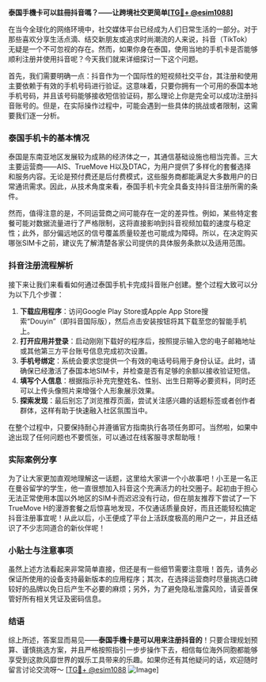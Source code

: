 **泰国手機卡可以註冊抖音嗎？——让跨境社交更简单[[TG💪+ @esim1088](https://t.me/s/esim1088)]**

在当今全球化的网络环境中，社交媒体平台已经成为人们日常生活的一部分。对于那些喜欢分享生活点滴、结交新朋友或追求时尚潮流的人来说，抖音（TikTok）无疑是一个不可忽视的存在。然而，如果你身在泰国，使用当地的手机卡是否能够顺利注册并使用抖音呢？今天我们就来详细探讨一下这个问题。

首先，我们需要明确一点：抖音作为一个国际性的短视频社交平台，其注册和使用主要依赖于有效的手机号码进行验证。这意味着，只要你拥有一个可用的泰国本地手机号码，并且该号码能够接收短信验证码，那么理论上你是完全可以成功注册抖音账号的。但是，在实际操作过程中，可能会遇到一些具体的挑战或者限制，这需要我们逐一分析。

### 泰国手机卡的基本情况

泰国是东南亚地区发展较为成熟的经济体之一，其通信基础设施也相当完善。三大主要运营商——AIS、TrueMove H以及DTAC，为用户提供了多样化的套餐选择和服务内容。无论是预付费还是后付费模式，这些服务商都能满足大多数用户的日常通讯需求。因此，从技术角度来看，泰国手机卡完全具备支持抖音注册所需的条件。

然而，值得注意的是，不同运营商之间可能存在一定的差异性。例如，某些特定套餐可能对数据流量进行了严格限制，这将直接影响到抖音视频加载的速度与稳定性；此外，部分偏远地区的信号覆盖质量较差也可能成为障碍。所以，在决定购买哪张SIM卡之前，建议先了解清楚各家公司提供的具体服务条款以及适用范围。

### 抖音注册流程解析

接下来让我们来看看如何通过泰国手机卡完成抖音账户创建。整个过程大致可以分为以下几个步骤：

1. **下载应用程序**：访问Google Play Store或Apple App Store搜索“Douyin”（即抖音国际版），然后点击安装按钮将其下载至您的智能手机上。
2. **打开应用并登录**：启动刚刚下载好的程序后，按照提示输入您的电子邮箱地址或其他第三方平台账号信息完成初次设置。
3. **手机号绑定**：系统会要求您提供一个有效的电话号码用于身份认证。此时，请确保已经激活了泰国本地SIM卡，并检查是否有足够的余额以接收验证短信。
4. **填写个人信息**：根据指示补充完整姓名、性别、出生日期等必要资料，同时还可以上传头像照片来增强个人形象展示效果。
5. **探索发现**：最后别忘了浏览推荐页面，尝试关注感兴趣的话题标签或者创作者群体，这样有助于快速融入社区氛围当中。

在整个过程中，只要保持耐心并遵循官方指南执行各项任务即可。当然啦，如果中途出现了任何问题也不要慌张，可以通过在线客服寻求帮助哦！

### 实际案例分享

为了让大家更加直观地理解这一话题，这里给大家讲一个小故事吧！小王是一名正在曼谷留学的学生，他一直很想加入抖音这个充满活力的社交圈子。起初由于担心无法正常使用本国以外地区的SIM卡而迟迟没有行动，但在朋友推荐下尝试了一下TrueMove H的漫游套餐之后惊喜地发现，不仅通话质量良好，而且还能轻松搞定抖音注册事宜呢！从此以后，小王便成了平台上活跃度极高的用户之一，并且还结识了不少志同道合的新伙伴呢！

### 小贴士与注意事项

虽然上述方法看起来非常简单直接，但还是有一些细节需要注意哦！首先，请务必保证所使用的设备支持最新版本的应用程序；其次，在选择运营商时尽量挑选口碑较好的品牌以免日后产生不必要的麻烦；另外，为了避免隐私泄露风险，请妥善保管好所有相关凭证及密码信息。

### 结语

综上所述，答案显而易见——**泰国手機卡是可以用来注册抖音的**！只要合理规划预算、谨慎挑选方案，并且严格按照指引一步步操作下去，相信每位海外同胞都能够享受到这款风靡世界的娱乐工具带来的乐趣。如果你还有其他疑问的话，欢迎随时留言讨论交流呀～ [[TG💪+ @esim1088](https://t.me/s/esim1088) ![Image](https://i.postimg.cc/4NQfJmqS/Snipaste-2025-05-13-00-14-12.png)]
